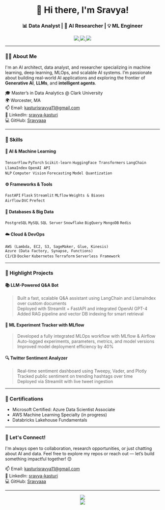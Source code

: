 <h1 align="center">👋 Hi there, I'm Sravya!</h1>
<h3 align="center">📊 Data Analyst | 🤖 AI Researcher | 💡 ML Engineer</h3>

<p align="center">
  <a href="https://www.linkedin.com/in/sravya-kasturi/" target="_blank">
    <img src="https://img.shields.io/badge/LinkedIn-blue?logo=linkedin&style=flat&logoColor=white" />
  </a>
  <a href="https://github.com/Sravyaaa" target="_blank">
    <img src="https://img.shields.io/badge/GitHub-181717?logo=github&style=flat&logoColor=white" />
  </a>
  <a href="mailto:kasturisravya11@gmail.com">
    <img src="https://img.shields.io/badge/Gmail-D14836?logo=gmail&style=flat&logoColor=white" />
  </a>
</p>

---

### 👩‍💻 About Me

I'm an AI architect, data analyst, and researcher specializing in machine learning, deep learning, MLOps, and scalable AI systems. I’m passionate about building real-world AI applications and exploring the frontier of **Generative AI**, **LLMs**, and **intelligent agents**.

🎓 Master’s in Data Analytics @ Clark University  
🌍 Worcester, MA  
📫 Email: kasturisravya11@gmail.com  
🔗 LinkedIn: [sravya-kasturi](https://www.linkedin.com/in/sravya-kasturi/)  
💻 GitHub: [Sravyaaa](https://github.com/Sravyaaa)

---

### 🧠 Skills

#### 🤖 AI & Machine Learning
`TensorFlow` `PyTorch` `Scikit-learn` `HuggingFace Transformers` `LangChain` `LlamaIndex` `OpenAI API`  
`NLP` `Computer Vision` `Forecasting` `Model Quantization`

#### ⚙️ Frameworks & Tools
`FastAPI` `Flask` `Streamlit` `MLflow` `Weights & Biases`  
`Airflow` `DVC` `Prefect`

#### 💾 Databases & Big Data
`PostgreSQL` `MySQL` `SQL Server` `Snowflake` `BigQuery` `MongoDB` `Redis`

#### ☁️ Cloud & DevOps
`AWS (Lambda, EC2, S3, SageMaker, Glue, Kinesis)`  
`Azure (Data Factory, Synapse, Functions)`  
`CI/CD` `Docker` `Kubernetes` `Terraform` `Serverless Framework`

---

### 🌟 Highlight Projects

#### 📚 LLM-Powered Q&A Bot
> Built a fast, scalable Q&A assistant using LangChain and LlamaIndex over custom documents  
> Deployed with Streamlit + FastAPI and integrated OpenAI GPT-4  
> Added RAG pipeline and vector DB indexing for smart retrieval

#### 🎯 ML Experiment Tracker with MLflow
> Developed a fully integrated MLOps workflow with MLflow & Airflow  
> Auto-logged experiments, parameters, metrics, and model versions  
> Improved model deployment efficiency by 40%

#### 🔍 Twitter Sentiment Analyzer
> Real-time sentiment dashboard using Tweepy, Vader, and Plotly  
> Tracked public sentiment on trending hashtags over time  
> Deployed via Streamlit with live tweet ingestion

---

### 🧩 Certifications

- Microsoft Certified: Azure Data Scientist Associate  
- AWS Machine Learning Specialty (in progress)  
- Databricks Lakehouse Fundamentals

---

### 🤝 Let's Connect!

I'm always open to collaboration, research opportunities, or just chatting about AI and data. Feel free to explore my repos or reach out — let’s build something impactful together! 😊

📫 Email: kasturisravya11@gmail.com  
🔗 LinkedIn: [sravya-kasturi](https://www.linkedin.com/in/sravya-kasturi/)  
💻 GitHub: [Sravyaaa](https://github.com/Sravyaaa?tab=repositories)

---

<p align="center">
  <img src="https://github-readme-stats.vercel.app/api?username=Sravyaaa&show_icons=true&theme=default&hide_title=true" />
  <br/>
  <img src="https://github-readme-streak-stats.herokuapp.com/?user=Sravyaaa&theme=default" />
</p>
